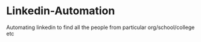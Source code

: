 # Linkedin-Automation
Automating linkedin to find all the people from particular org/school/college etc
